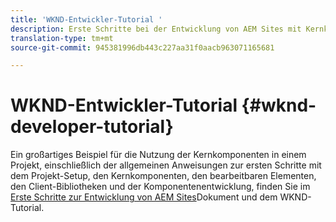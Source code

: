```yaml
---
title: 'WKND-Entwickler-Tutorial '
description: Erste Schritte bei der Entwicklung von AEM Sites mit Kernkomponenten
translation-type: tm+mt
source-git-commit: 945381996db443c227aa31f0aacb963071165681

---
```



# WKND-Entwickler-Tutorial {#wknd-developer-tutorial}

Ein großartiges Beispiel für die Nutzung der Kernkomponenten in einem Projekt, einschließlich der allgemeinen Anweisungen zur ersten Schritte mit dem Projekt-Setup, den Kernkomponenten, den bearbeitbaren Elementen, den Client-Bibliotheken und der Komponentenentwicklung, finden Sie im [Erste Schritte zur Entwicklung von AEM Sites](https://docs.adobe.com/content/help/en/experience-manager-learn/getting-started-wknd-tutorial-develop/overview.html)Dokument und dem WKND-Tutorial.
